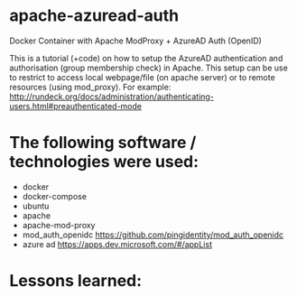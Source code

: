 # apache-azuread-auth
Docker Container with Apache ModProxy + AzureAD Auth (OpenID)

This is a tutorial (+code) on how to setup the AzureAD authentication and authorisation (group membership check) in Apache. This setup can be use to restrict to access local webpage/file (on apache server) or to remote resources (using mod_proxy). For example: http://rundeck.org/docs/administration/authenticating-users.html#preauthenticated-mode

# The following software / technologies were used:
- docker
- docker-compose
- ubuntu
- apache
- apache-mod-proxy
- mod_auth_openidc https://github.com/pingidentity/mod_auth_openidc
- azure ad https://apps.dev.microsoft.com/#/appList

# Lessons learned:
